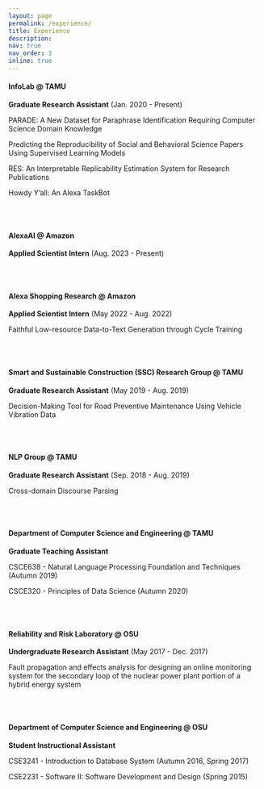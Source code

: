 ```yaml
---
layout: page
permalink: /experience/
title: Experience
description: 
nav: true
nav_order: 3
inline: true
---
```


<h4>InfoLab @ TAMU</h4>

<b>Graduate Research Assistant</b> (Jan. 2020 - Present)

PARADE: A New Dataset for Paraphrase Identification Requiring Computer Science Domain Knowledge

Predicting the Reproducibility of Social and Behavioral Science Papers Using Supervised Learning Models

RES: An Interpretable Replicability Estimation System for Research Publications

Howdy Y’all: An Alexa TaskBot

<br />
<br />

<h4>AlexaAI @ Amazon</h4>

<b>Applied Scientist Intern</b> (Aug. 2023 - Present)



<br />
<br />

<h4>Alexa Shopping Research @ Amazon</h4>

<b>Applied Scientist Intern</b> (May 2022 - Aug. 2022)

Faithful Low-resource Data-to-Text Generation through Cycle Training

<br />
<br />

<h4>Smart and Sustainable Construction (SSC) Research Group @ TAMU</h4>

<b>Graduate Research Assistant</b> (May 2019 - Aug. 2019)

Decision-Making Tool for Road Preventive Maintenance Using Vehicle Vibration Data

<br />
<br />

<h4>NLP Group @ TAMU</h4>

<b>Graduate Research Assistant</b> (Sep. 2018 - Aug. 2019)

Cross-domain Discourse Parsing

<br />
<br />

<h4>Department of Computer Science and Engineering @ TAMU</h4>

<b>Graduate Teaching Assistant</b>

CSCE638 - Natural Language Processing Foundation and Techniques (Autumn 2019) 

CSCE320 - Principles of Data Science (Autumn 2020) 

<br />
<br />

<h4>Reliability and Risk Laboratory @ OSU </h4>

<b>Undergraduate Research Assistant</b> (May 2017 - Dec. 2017)

Fault propagation and effects analysis for designing an online monitoring system for the secondary loop of the nuclear power plant portion of a hybrid energy system

<br />
<br />

<h4>Department of Computer Science and Engineering @ OSU</h4> 

<b>Student Instructional Assistant</b>

CSE3241 - Introduction to Database System (Autumn 2016, Spring 2017) 

CSE2231 - Software II: Software Development and Design (Spring 2015) 
